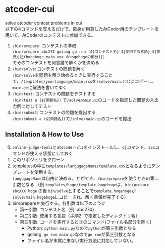 # atcoder-cui
solve atcoder contest problems in cui  
以下の4コマンドを覚えるだけで、自身が用意したAtCoder用のテンプレートを用いて、AtCoderのコンテストに参加できる。

1. `/bin/prepare`: コンテストの準備  
   `/bin/prepare abc272 golang go run (${コンテスト名} ${使用する言語} ${実行方法(hogehoge main.xxx のhogehogeの部分)})`  
   でそのコンテストを何言語で解くかを決める
2. `/bin/solve`: コンテストの問題を解く  
   `/bin/solve`を問題を解き始めるときに実行することで、`/templates/yourlanguage/main.xxx`を`/solve/main.〇〇`にコピーし、`main.○○`に解法を書いてゆく
3. `/bin/test`: コンテストの問題をテストする  
   `/bin/test a (${問題名})` で`/solve/main.○○`のコードを指定した問題の入出力例に対してテスト
4. `/bin/submit`: コンテストの問題を提出する  
   `/bin/submit a (${問題名})`で`/solve/main.○○`のコードを提出

## Installation & How to Use

0. `online-judge-tools`と`atocoder-cli`をインストールし、`oj`コマンド、`acc`コマンドが使える状態にしておく
1. このリポジトリをクローン
2. templatesの中に`templates/langugageName/template.xxx`となるようにテンプレートを使用する。  
   `langugageName`は自由に決めることができ、`/bin/prepare`を使うときの第二引数となる
   （例 `templates/hoge/template.hogehoge`は、`bin/prepare abcXXX hoge` の後 `bin/solve`とすることで`template.hogehoge`が`solve/main.hogehoge`にコピーされ、解く準備が完了する）
3. bin/prepareを実行する。各引数は以下のように  
   - 第一引数: コンテスト名（例: abc274）
   - 第二引数: 使用する言語（手順2. で指定したディレクトリ名）
   - 第三引数: コードを実行するときのコマンド(ファイル名部分を除く)
     - Python: `python main.py`なので`python`が第三引数となる
     - golang: `go run main.go`なので`go run`が第三引数となる
     - ファイル名が末尾に来ない実行方法に対応していない。
